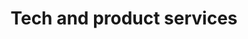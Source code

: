 ---
title : "Tech and product services"
# full screen navigation
first_name : "CTPO"
last_name : ".Tech"
bg_image : "images/backgrounds/full-nav-bg.jpg"
# animated text loop
occupations:
- "Prototypes and MVPs and tech teams from scratch"
- "Tech internalization"
- "System architecture and design"
- "Product definition, specs and roadmap"
- "Software development"
- "Project management"

# slider background image loop
slider_images:
- "images/slider/slider-1.jpg"
- "images/slider/slider-2.jpg"
- "images/slider/slider-3.jpg"
- "images/slider/slider-4.jpg"

# button
button:
  enable : false
  label : "HIRE ME"
  link : "#contact"


# custom style
custom_class: "" 
custom_attributes: "" 
custom_css: ""

---